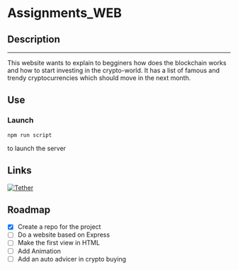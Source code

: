 # Assignments_WEB

## Description
---
This website wants to explain to begginers how does the blockchain works and how to start investing in the crypto-world.
It has a list of famous and trendy cryptocurrencies which should move in the next month.

## Use
### Launch 
```node
npm run script
```
to launch the server

## Links
[![Tether](https://s2.coinmarketcap.com/static/img/coins/200x200/825.png)](https://coinmarketcap.com/)

## Roadmap
- [x] Create a repo for the project
- [ ] Do a website based on Express
- [ ] Make the first view in HTML
- [ ] Add Animation
- [ ] Add an auto advicer in crypto buying